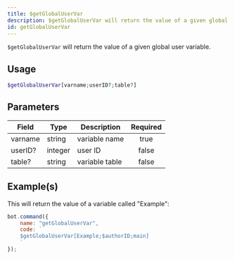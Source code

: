 ```yaml
---
title: $getGlobalUserVar
description: $getGlobalUserVar will return the value of a given global user variable.
id: getGlobalUserVar
---
```


`$getGlobalUserVar` will return the value of a given global user variable.

## Usage

```php
$getGlobalUserVar[varname;userID?;table?]
```

## Parameters

| Field   | Type    | Description    | Required |
|---------|---------|----------------|:--------:|
| varname | string  | variable name  |   true   |
| userID? | integer | user ID        |  false   |
| table?  | string  | variable table |  false   |

## Example(s)

This will return the value of a variable called "Example":

```javascript
bot.command({
    name: "getGlobalUserVar",
    code: `
    $getGlobalUserVar[Example;$authorID;main]
    `
});
```